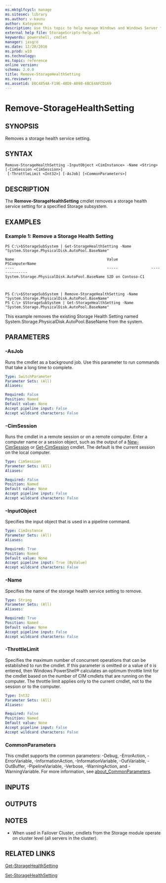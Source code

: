 ```yaml
---
ms.mktglfcycl: manage
ms.sitesec: library
ms.author: v-kaunu
author: Kateyanne
description: Use this topic to help manage Windows and Windows Server technologies with Windows PowerShell.
external help file: StorageScripts-help.xml
keywords: powershell, cmdlet
manager: jasgro
ms.date: 12/20/2016
ms.prod: w10
ms.technology: 
ms.topic: reference
online version:
schema: 2.0.0
title: Remove-StorageHealthSetting
ms.reviewer:
ms.assetid: E0C4854A-F19E-40D9-A098-6BCE4AFCD169
---
```


# Remove-StorageHealthSetting

## SYNOPSIS
Removes a storage health service setting.

## SYNTAX

```
Remove-StorageHealthSetting -InputObject <CimInstance> -Name <String> [-CimSession <CimSession>]
 [-ThrottleLimit <Int32>] [-AsJob] [<CommonParameters>]
```

## DESCRIPTION
The **Remove-StorageHealthSetting** cmdlet removes a storage health service setting for a specified Storage subsystem.

## EXAMPLES

### Example 1: Remove a Storage Health Setting
```
PS C:\>$StorageSubSystem | Get-StorageHealthSetting -Name "System.Storage.PhysicalDisk.AutoPool.BaseName"

Name                                          Value               PSComputerName
----                                          -----               --------------
System.Storage.PhysicalDisk.AutoPool.BaseName S2D on Contoso-C1



PS C:\>$StorageSubSystem | Remove-StorageHealthSetting -Name "System.Storage.PhysicalDisk.AutoPool.BaseName"
PS C:\> $StorageSubSystem | Get-StorageHealthSetting -Name "System.Storage.PhysicalDisk.AutoPool.BaseName"
```

This example removes the existing Storage Health Setting named System.Storage.PhysicalDisk.AutoPool.BaseName from the system.

## PARAMETERS

### -AsJob
Runs the cmdlet as a background job. Use this parameter to run commands that take a long time to complete.

```yaml
Type: SwitchParameter
Parameter Sets: (All)
Aliases:

Required: False
Position: Named
Default value: None
Accept pipeline input: False
Accept wildcard characters: False
```

### -CimSession
Runs the cmdlet in a remote session or on a remote computer.
Enter a computer name or a session object, such as the output of a [New-CimSession](http://go.microsoft.com/fwlink/p/?LinkId=227967) or [Get-CimSession](http://go.microsoft.com/fwlink/p/?LinkId=227966) cmdlet.
The default is the current session on the local computer.

```yaml
Type: CimSession
Parameter Sets: (All)
Aliases:

Required: False
Position: Named
Default value: None
Accept pipeline input: False
Accept wildcard characters: False
```

### -InputObject
Specifies the input object that is used in a pipeline command.

```yaml
Type: CimInstance
Parameter Sets: (All)
Aliases:

Required: True
Position: Named
Default value: None
Accept pipeline input: True (ByValue)
Accept wildcard characters: False
```

### -Name
Specifies the name of the storage health service setting to remove.

```yaml
Type: String
Parameter Sets: (All)
Aliases:

Required: True
Position: Named
Default value: None
Accept pipeline input: False
Accept wildcard characters: False
```

### -ThrottleLimit
Specifies the maximum number of concurrent operations that can be established to run the cmdlet.
If this parameter is omitted or a value of `0` is entered, then Windows PowerShell® calculates an optimum throttle limit for the cmdlet based on the number of CIM cmdlets that are running on the computer.
The throttle limit applies only to the current cmdlet, not to the session or to the computer.

```yaml
Type: Int32
Parameter Sets: (All)
Aliases:

Required: False
Position: Named
Default value: None
Accept pipeline input: False
Accept wildcard characters: False
```

### CommonParameters
This cmdlet supports the common parameters: -Debug, -ErrorAction, -ErrorVariable, -InformationAction, -InformationVariable, -OutVariable, -OutBuffer, -PipelineVariable, -Verbose, -WarningAction, and -WarningVariable. For more information, see [about_CommonParameters](http://go.microsoft.com/fwlink/?LinkID=113216).

## INPUTS

## OUTPUTS

## NOTES

* When used in Failover Cluster, cmdlets from the Storage module operate on cluster level (all servers in the cluster).

## RELATED LINKS

[Get-StorageHealthSetting](./Get-StorageHealthSetting.md)

[Set-StorageHealthSetting](./Set-StorageHealthSetting.md)

